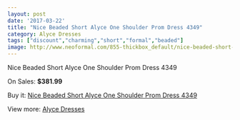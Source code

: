 ```yaml
---
layout: post
date: '2017-03-22'
title: "Nice Beaded Short Alyce One Shoulder Prom Dress 4349"
category: Alyce Dresses
tags: ["discount","charming","short","formal","beaded"]
image: http://www.neoformal.com/855-thickbox_default/nice-beaded-short-alyce-one-shoulder-prom-dress-4349.jpg
---
```

Nice Beaded Short Alyce One Shoulder Prom Dress 4349

On Sales: **$381.99**
<a href="https://www.neoformal.com/en/alyce-dresses/308-nice-beaded-short-alyce-one-shoulder-prom-dress-4349.html"><amp-img layout="responsive" width="600" height="600" src="//www.neoformal.com/855-thickbox_default/nice-beaded-short-alyce-one-shoulder-prom-dress-4349.jpg" alt="Nice Beaded Short Alyce One Shoulder Prom Dress 4349 0" /></a>
<a href="https://www.neoformal.com/en/alyce-dresses/308-nice-beaded-short-alyce-one-shoulder-prom-dress-4349.html"><amp-img layout="responsive" width="600" height="600" src="//www.neoformal.com/857-thickbox_default/nice-beaded-short-alyce-one-shoulder-prom-dress-4349.jpg" alt="Nice Beaded Short Alyce One Shoulder Prom Dress 4349 1" /></a>
<a href="https://www.neoformal.com/en/alyce-dresses/308-nice-beaded-short-alyce-one-shoulder-prom-dress-4349.html"><amp-img layout="responsive" width="600" height="600" src="//www.neoformal.com/856-thickbox_default/nice-beaded-short-alyce-one-shoulder-prom-dress-4349.jpg" alt="Nice Beaded Short Alyce One Shoulder Prom Dress 4349 2" /></a>

Buy it: [Nice Beaded Short Alyce One Shoulder Prom Dress 4349](https://www.neoformal.com/en/alyce-dresses/308-nice-beaded-short-alyce-one-shoulder-prom-dress-4349.html "Nice Beaded Short Alyce One Shoulder Prom Dress 4349")

View more: [Alyce Dresses](https://www.neoformal.com/en/3-alyce-dresses "Alyce Dresses")